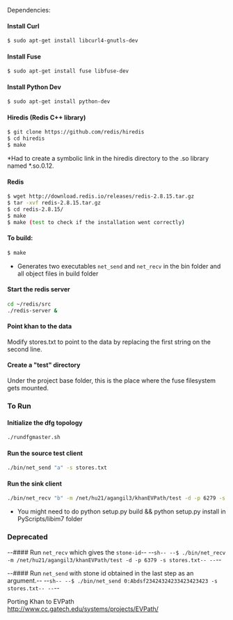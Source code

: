 Dependencies:

#### Install Curl
```sh
$ sudo apt-get install libcurl4-gnutls-dev
```

#### Install Fuse
```sh
$ sudo apt-get install fuse libfuse-dev
```

#### Install Python Dev 
```sh
$ sudo apt-get install python-dev
```


#### Hiredis (Redis C++ library)
```sh
$ git clone https://github.com/redis/hiredis
$ cd hiredis
$ make
```
*Had to create a symbolic link in the hiredis directory to the .so library named *.so.0.12.

#### Redis
```sh
$ wget http://download.redis.io/releases/redis-2.8.15.tar.gz
$ tar -xvf redis-2.8.15.tar.gz
$ cd redis-2.8.15/
$ make
$ make (test to check if the installation went correctly)
```

#### To build:
```sh
$ make
```

* Generates two executables `net_send` and `net_recv` in the bin folder 
and all object files in build folder

#### Start the redis server 
```sh
cd ~/redis/src 
./redis-server & 
```

#### Point khan to the data
Modify stores.txt to point to the data by replacing the first string on the second line.

#### Create a "test" directory
Under the project base folder, this is the place where the fuse filesystem gets mounted.


### To Run

#### Initialize the dfg topology
```sh
./rundfgmaster.sh
```

#### Run the source test client
```sh
./bin/net_send "a" -s stores.txt
```

#### Run the sink client
```sh
./bin/net_recv "b" -m /net/hu21/agangil3/khanEVPath/test -d -p 6279 -s stores.txt
```

* You might need to do python setup.py build && python setup.py install in PyScripts/libim7 folder


### Deprecated

--#### Run `net_recv`  which gives the `stone-id`--
--```sh--
--$ ./bin/net_recv -m /net/hu21/agangil3/khanEVPath/test -d -p 6379 -s stores.txt--
--```--

--#### Run `net_send` with stone id obtained in the last step as an argument.--
--```sh--
--$ ./bin/net_send 0:Abdsf23424324233423423423 -s stores.txt--
--```--


Porting Khan to EVPath http://www.cc.gatech.edu/systems/projects/EVPath/
